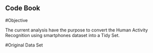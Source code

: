 ## Code Book

#Objective

The current analysis have the purpose to convert the Human Activity Recognition using smartphones dataset into a Tidy Set.

#Original Data Set